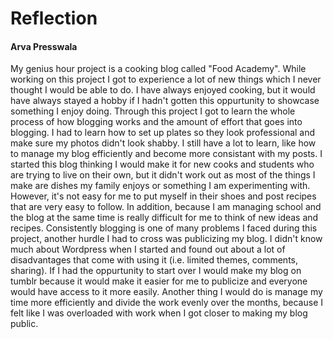 # Reflection

#### Arva Presswala

My genius hour project is a cooking blog called "Food Academy". While working on this project I got to experience a lot of new things which I never thought I would be able to do. I have always enjoyed cooking, but it would have always stayed a hobby if I hadn't gotten this oppurtunity to showcase something I enjoy doing. Through this project I got to learn the whole process of how blogging works and the amount of effort that goes into blogging. I had to learn how to set up plates so they look professional and make sure my photos didn't look shabby. I still have a lot to learn, like how to manage my blog efficiently and become more consistant with my posts. I started this blog thinking I would make it for new cooks and students who are trying to live on their own, but it didn't work out as most of the things I make are dishes my family enjoys or something I am experimenting with. However, it's not easy for me to put myself in their shoes and post recipes that are very easy to follow. In addition, because I am managing school and the blog at the same time is really difficult for me to think of new ideas and recipes. Consistently blogging is one of many problems I faced during this project, another hurdle I had to cross was publicizing my blog. I didn't know much about Wordpress when I started and found out about a lot of disadvantages that come with using it (i.e. limited themes, comments, sharing). If I had the oppurtunity to start over I would make my blog on tumblr  because it would make it easier for me to publicize and everyone would have access to it more easily. Another thing I would do is manage my time more efficiently and divide the work evenly over the months, because I felt like I was overloaded with work when I got closer to making my blog public. 